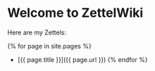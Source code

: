 # Welcome to ZettelWiki

Here are my Zettels:

{% for page in site.pages %}
- [{{ page.title }}]({{ page.url }})
{% endfor %}
